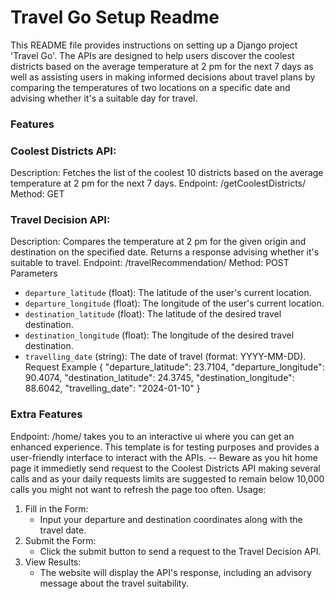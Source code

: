 <h1>Travel Go Setup Readme</h1>

This README file provides instructions on setting up a Django project 'Travel Go'. The APIs are designed to help users discover the coolest districts based on the average temperature at 2 pm for the next 7 days as well as assisting users in making informed decisions about travel plans by comparing the temperatures of two locations on a specific date and advising whether it's a suitable day for travel.

### Features
### Coolest Districts API:
Description: Fetches the list of the coolest 10 districts based on the average temperature at 2 pm for the next 7 days.
Endpoint: /getCoolestDistricts/
Method: GET

### Travel Decision API:
Description: Compares the temperature at 2 pm for the given origin and destination on the specified date. Returns a response advising whether it's suitable to travel.
Endpoint: /travelRecommendation/
Method: POST
Parameters
- `departure_latitude` (float): The latitude of the user's current location.
- `departure_longitude` (float): The longitude of the user's current location.
- `destination_latitude` (float): The latitude of the desired travel destination.
- `destination_longitude` (float): The longitude of the desired travel destination.
- `travelling_date` (string): The date of travel (format: YYYY-MM-DD).
Request Example
{
  "departure_latitude": 23.7104,
  "departure_longitude": 90.4074,
  "destination_latitude": 24.3745,
  "destination_longitude": 88.6042,
  "travelling_date": "2024-01-10"
}

### Extra Features
Endpoint: /home/ takes you to an interactive ui where you can get an enhanced experience. This template is for testing purposes and provides a user-friendly interface to interact with the APIs.
-- Beware as you hit home page it immedietly send request to the Coolest Districts API making several calls and as your daily requests limits are suggested to remain below 10,000 calls you might not want to refresh the page too often.
Usage:
1. Fill in the Form:
   - Input your departure and destination coordinates along with the travel date.
3. Submit the Form:
   - Click the submit button to send a request to the Travel Decision API.
4. View Results:
   - The website will display the API's response, including an advisory message about the travel suitability.


